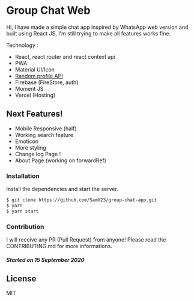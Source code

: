# Group Chat Web

Hi, I have made a simple chat app inspired by WhatsApp web version and built using React JS, I'm still trying to make all features works fine.

Technology :

- React, react router and react context api
- PWA
- Material UI/Icon
- [Random profile API](https://avatars.dicebear.com/)
- Firebase (FireStore, auth)
- Moment JS
- Vercel (Hosting)

## Next Features!

- Mobile Responsive (half)
- Working search feature
- Emoticon
- More styling
- Change log Page !
- About Page (working on forwardRef)
<!-- https://material-ui.com/guides/composition/#link -->

### Installation

Install the dependencies and start the server.

```sh
$ git clone https://github.com/SamX23/group-chat-app.git
$ yarn
$ yarn start
```

### Contribution

I will receive any PR (Pull Request) from anyone! Please read the CONTRIBUTING.md for more informations.

##### Started on 15 September 2020

## License

MIT
